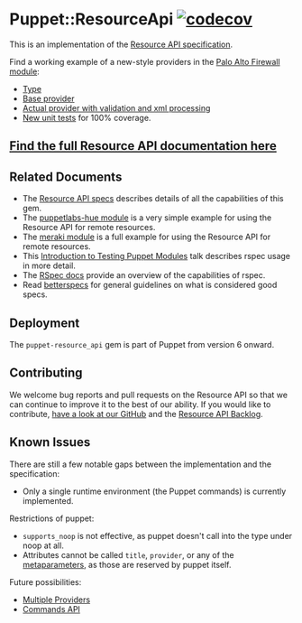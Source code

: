 # Puppet::ResourceApi [![codecov](https://codecov.io/gh/puppetlabs/puppet-resource_api/branch/main/graph/badge.svg)](https://codecov.io/gh/puppetlabs/puppet-resource_api)

This is an implementation of the [Resource API specification](https://github.com/puppetlabs/puppet-specifications/blob/master/language/resource-api/README.md).

Find a working example of a new-style providers in the [Palo Alto Firewall module](https://github.com/puppetlabs/puppetlabs-panos/):
* [Type](https://github.com/puppetlabs/puppetlabs-panos/blob/main/lib/puppet/type/panos_address.rb)
* [Base provider](https://github.com/puppetlabs/puppetlabs-panos/blob/main/lib/puppet/provider/panos_provider.rb)
* [Actual provider with validation and xml processing](https://github.com/puppetlabs/puppetlabs-panos/blob/main/lib/puppet/provider/panos_address/panos_address.rb)
* [New unit tests](https://github.com/puppetlabs/puppetlabs-panos/blob/main/spec/unit/puppet/provider/panos_provider_spec.rb) for 100% coverage.

## [Find the full Resource API documentation here](https://puppet.com/docs/puppet/latest/custom_resources.html)

## Related Documents

* The [Resource API specs](https://github.com/puppetlabs/puppet-specifications/blob/master/language/resource-api/README.md) describes details of all the capabilities of this gem.
* The [puppetlabs-hue module](https://github.com/puppetlabs/puppetlabs-hue) is a very simple example for using the Resource API for remote resources.
* The [meraki module](https://github.com/meraki/puppet-module) is a full example for using the Resource API for remote resources.
* This [Introduction to Testing Puppet Modules](https://www.youtube.com/watch?v=GgNrxLfoDF8) talk describes rspec usage in more detail.
* The [RSpec docs](https://rspec.info/documentation/) provide an overview of the capabilities of rspec.
* Read [betterspecs](http://www.betterspecs.org/) for general guidelines on what is considered good specs.


## Deployment

The `puppet-resource_api` gem is part of Puppet from version 6 onward.


## Contributing
We welcome bug reports and pull requests on the Resource API so that we can continue to improve it to the best of our ability. If you would like to contribute, [have a look at our GitHub](https://github.com/puppetlabs/puppet-resource_api) and the [Resource API Backlog](https://github.com/puppetlabs/puppet-resource_api/projects/1).


## Known Issues

There are still a few notable gaps between the implementation and the specification:
* Only a single runtime environment (the Puppet commands) is currently implemented.

Restrictions of puppet:
* `supports_noop` is not effective, as puppet doesn't call into the type under noop at all.
* Attributes cannot be called `title`, `provider`, or any of the [metaparameters](https://puppet.com/docs/puppet/5.5/metaparameter.html), as those are reserved by puppet itself.

Future possibilities:
* [Multiple Providers](https://tickets.puppetlabs.com/browse/PDK-530)
* [Commands API](https://tickets.puppetlabs.com/browse/PDK-847)
